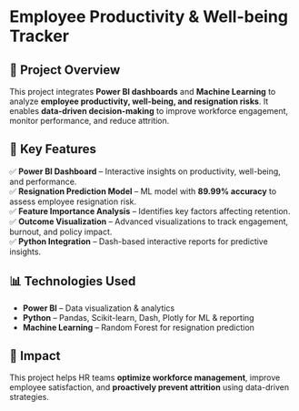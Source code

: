 # Employee Productivity & Well-being Tracker  

## 📌 Project Overview  
This project integrates **Power BI dashboards** and **Machine Learning** to analyze **employee productivity, well-being, and resignation risks**. It enables **data-driven decision-making** to improve workforce engagement, monitor performance, and reduce attrition.  

## 🔹 Key Features  
✅ **Power BI Dashboard** – Interactive insights on productivity, well-being, and performance.  
✅ **Resignation Prediction Model** – ML model with **89.99% accuracy** to assess employee resignation risk.  
✅ **Feature Importance Analysis** – Identifies key factors affecting retention.  
✅ **Outcome Visualization** – Advanced visualizations to track engagement, burnout, and policy impact.  
✅ **Python Integration** – Dash-based interactive reports for predictive insights.  

## 📊 Technologies Used  
- **Power BI** – Data visualization & analytics  
- **Python** – Pandas, Scikit-learn, Dash, Plotly for ML & reporting  
- **Machine Learning** – Random Forest for resignation prediction  

## 🚀 Impact  
This project helps HR teams **optimize workforce management**, improve employee satisfaction, and **proactively prevent attrition** using data-driven strategies.  


